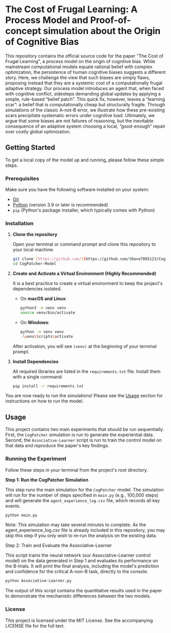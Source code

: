 # The Cost of Frugal Learning: A Process Model and Proof-of-concept simulation about the Origin of Cognitive Bias
 This repository contains the official source code for the paper "The Cost of Frugal Learning", a process model on the origin of cognitive bias.
While mainstream computational models equate rational belief with complex optimization, the persistence of human cognitive biases suggests a different story. Here, we challenge the view that such biases are simply flaws, proposing instead that they are a systemic cost of a computationally frugal adaptive strategy. Our process model introduces an agent that, when faced with cognitive conflict, sidesteps demanding global updates by applying a simple, rule-based “belief patch”. This quick fix, however, leaves a “learning scar”: a belief that is computationally cheap but structurally fragile. Through simulations of the classic A-not-B error, we illustrate how these pre-existing scars precipitate systematic errors under cognitive load. Ultimately, we argue that some biases are not failures of reasoning, but the inevitable consequence of an adaptive system choosing a local, “good-enough” repair over costly global optimization.
## Getting Started

To get a local copy of the model up and running, please follow these simple steps.

### Prerequisites

Make sure you have the following software installed on your system:
* [Git](https://git-scm.com/)
* [Python](https://www.python.org/downloads/) (version 3.9 or later is recommended)
* `pip` (Python's package installer, which typically comes with Python)

### Installation

1.  **Clone the repository**

    Open your terminal or command prompt and clone this repository to your local machine:
    ```bash
    git clone [https://github.com/](https://github.com/)Dave7895123/CogPatcher-Model/.git
    cd CogPatcher-Model
    ```

2.  **Create and Activate a Virtual Environment (Highly Recommended)**

    It is a best practice to create a virtual environment to keep the project's dependencies isolated.

    * On **macOS and Linux**:
        ```bash
        python3 -m venv venv
        source venv/bin/activate
        ```
    * On **Windows**:
        ```bash
        python -m venv venv
        .\venv\Scripts\activate
        ```
    After activation, you will see `(venv)` at the beginning of your terminal prompt.

3.  **Install Dependencies**

    All required libraries are listed in the `requirements.txt` file. Install them with a single command:
    ```bash
    pip install -r requirements.txt
    ```

You are now ready to run the simulations! Please see the [Usage](#usage) section for instructions on how to run the model.

## Usage

This project contains two main experiments that should be run sequentially. First, the `CogPatcher` simulation is run to generate the experiential data. Second, the `Associative-Learner` script is run to train the control model on that data and reproduce the paper's key findings.

### Running the Experiment

Follow these steps in your terminal from the project's root directory.

**Step 1: Run the CogPatcher Simulation**

This step runs the main simulation for the `CogPatcher` model. The simulation will run for the number of steps specified in `main.py` (e.g., 100,000 steps) and will generate the `agent_experience_log.csv` file, which records all key events.

```bash
python main.py
```
Note: This simulation may take several minutes to complete. As the agent_experience_log.csv file is already included in this repository, you may skip this step if you only wish to re-run the analysis on the existing data.

Step 2: Train and Evaluate the Associative-Learner

This script trains the neural network (our Associative-Learner control model) on the data generated in Step 1 and evaluates its performance on the B-trials. It will print the final analysis, including the model's prediction and confidence for the critical A-non-B task, directly to the console.

```Bash
python Associative-Learner.py
```
The output of this script contains the quantitative results used in the paper to demonstrate the mechanistic differences between the two models.

### License
This project is licensed under the MIT License. See the accompanying LICENSE file for the full text.
